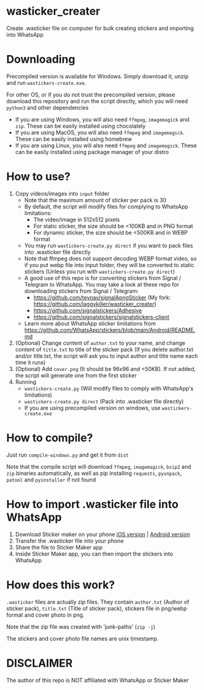 # wasticker_creater
Create .wasticker file on computer for bulk creating stickers and importing into WhatsApp

# Downloading
Precompiled version is available for Windows. Simply download it, unzip and run `wastickers-create.exe`.

For other OS, or if you do not trust the precompiled version, please download this repository and run the script directly, which you will need `python3` and other dependencies
- If you are using Windows, you will also need `ffmpeg`, `imagemagick` and `zip`. These can be easily installed using chocolately
- If you are using MacOS, you will also need `ffmpeg` and `imagemagick`. These can be easily installed using homebrew
- If you are using Linux, you will also need `ffmpeg` and `imagemagick`. These can be easily installed using package manager of your distro

# How to use?
1. Copy videos/images into `input` folder
    - Note that the maximum amount of sticker per pack is 30
    - By default, the script will modify files for complying to WhatsApp limitations:
        - The video/image in 512x512 pixels
        - For static sticker, the size should be <100KB and in PNG format
        - For dynamic sticker, the size should be <500KB and in WEBP format
    - You may run `wastickers-create.py direct` if you want to pack files into .wasticker file directly
    - Note that ffmpeg does not support decoding WEBP format video, so if you put webp file into input folder, they will be converted to static stickers (Unless you run with `wastickers-create.py direct`)
    - A good use of this repo is for converting stickers from Signal / Telegram to WhatsApp. You may take a look at these repo for downloading stickers from Signal / Telegram:
        - https://github.com/teynav/signalApngSticker (My fork: https://github.com/laggykiller/wasticker_creater)
        - https://github.com/signalstickers/Adhesive
        - https://github.com/signalstickers/signalstickers-client
    - Learn more about WhatsApp sticker limitations from https://github.com/WhatsApp/stickers/blob/main/Android/README.md
2. (Optional) Change content of `author.txt` to your name, and change content of `title.txt` to title of the sticker pack (If you delete author.txt and/or title.txt, the script will ask you to input author and title name each time it runs)
3. (Optional) Add `cover.png` (It should be 96x96 and <50KB). If not added, the script will generate one from the first sticker
4. Running
    - `wastickers-create.py` (Will modify files to comply with WhatsApp's limitations)
    - `wastickers-create.py direct` (Pack into .wasticker file directly)
    - If you are using precompiled version on windows, use `wastickers-create.exe`

# How to compile?
Just run `compile-windows.py` and get it from `dist`

Note that the compile script will download `ffmpeg`, `imagemagick`, `bzip2` and `zip` binaries automatically, as well as pip installing `requests`, `pyunpack`, `patool` and `pyinstaller` if not found

# How to import .wasticker file into WhatsApp
1. Download Sticker maker on your phone [iOS version](https://apps.apple.com/us/app/sticker-maker-studio/id1443326857) | [Android version](https://play.google.com/store/apps/details?id=com.marsvard.stickermakerforwhatsapp)
2. Transfer the .wasticker file into your phone
3. Share the file to Sticker Maker app
4. Inside Sticker Maker app, you can then import the stickers into WhatsApp

# How does this work?
`.wasticker` files are actually zip files. They contain `author.txt` (Author of sticker pack), `title.txt` (Title of sticker pack), stickers file in png/webp format and cover photo in png.

Note that the zip file was created with 'junk-paths' (`zip -j`)

The stickers and cover photo file names are unix timestamp.

# DISCLAIMER
The author of this repo is NOT affiliated with WhatsApp or Sticker Maker
